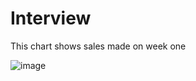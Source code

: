 # Interview
This chart shows sales made on week one

![image](https://user-images.githubusercontent.com/64789117/208694387-bbb5e71f-dea2-43bd-9c8b-dcea31a38217.png)
